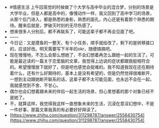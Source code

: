 - #情感生活 上午回笼觉的时候做了个大学与高中毕业的混合梦，分别的场景是大学毕业，但是人都是高中的，像慢动作一样，我又回到了高中学习的场景，从那个后门进入，都是熟悉的身影，熟悉的面孔，内心还是有着那个熟悉的期待。醒来后就是，梦破灭时刻的无尽伤感了。
- 想来很多人分别后，都不再联系了，可能这辈子都不再会见面了吧。
- ——
- 今日记：又是摸鱼的一整天，有个小任务，顺手就给改了，剩下的是转移接口的，应该好改。明天需要写下半年的okr，随便搞搞吧。
- 现在慢慢地，不怎么会那么想她了，不会幻想着再怎么跟她一起的生活了。可能是最近读的一篇关于恋爱脑的文章，我觉得上边说的症状都跟我挺相符合的。希望慢慢放下就好了，但是吧也感觉会挺难的。我不知道我现在还在期待着什么，还有什么好期待的，基本上是没有希望的，但是仍然觉得很难断开，一想到主动跟她断开联系的话，这辈子都不太可能见面，也永远不会在一起，我就感觉到不舍、不甘心。
- 偶尔也会幻想着跟未来的伴侣一起生活的场景，但心里想着的那个对象已经不是她了。
- 不，就算这样，我觉得我这样一直想象未来的生活，沉浸在意淫幻想中，不是一件好事，那篇文章我真的有必要好好拜读了。
- [https://www.zhihu.com/question/311298787/answer/2558430754](https://www.zhihu.com/question/311298787/answer/2558430754)